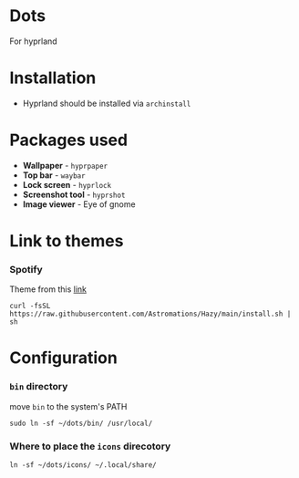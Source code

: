 # Dots
For hyprland 

# Installation

- Hyprland should be installed via `archinstall`

# Packages used
- **Wallpaper** - `hyprpaper`
- **Top bar** - `waybar`
- **Lock screen** - `hyprlock`
- **Screenshot tool** - `hyprshot`
- **Image viewer** - Eye of gnome

# Link to themes

### Spotify
Theme from this [link](https://github.com/Astromations/Hazy) 
```
curl -fsSL https://raw.githubusercontent.com/Astromations/Hazy/main/install.sh | sh
```

# Configuration
### `bin` directory
move `bin` to the system's PATH
```
sudo ln -sf ~/dots/bin/ /usr/local/
```

### Where to place the `icons` direcotory
```
ln -sf ~/dots/icons/ ~/.local/share/
```

